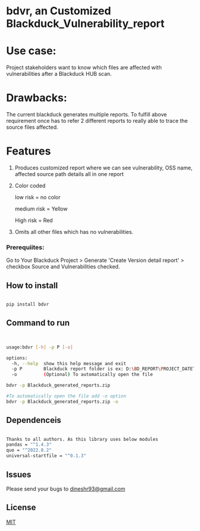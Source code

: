 # bdvr, an Customized Blackduck_Vulnerability_report

# Use case:

Project stakeholders want to know which files are affected with vulnerabilities after a Blackduck HUB scan.

# Drawbacks:

The current blackduck generates multiple reports. To fulfill above requirement once has to refer 2 different reports to really able to trace the source files affected.

# Features

1. Produces customized report where we can see vulnerability, OSS name, affected source path details all in one report
2. Color coded

   low risk = no color

   medium risk = Yellow

   High risk = Red

3. Omits all other files which has no vulnerabilities.

### Prerequiites:

Go to Your Blackduck Project > Generate 'Create Version detail report' > checkbox Source and Vulnerabilities checked.

## How to install

```sh

pip install bdvr
```

## Command to run

```sh


usage:bdvr [-h] -p P [-o]

options:
  -h, --help  show this help message and exit
  -p P        Blackduck report folder is ex: D:\BD_REPORT\PROJECT_DATETIMESTAMP.zip
  -o          (Optional) To automatically open the file

bdvr -p Blackduck_generated_reports.zip

#To automatically open the file add -o option
bdvr -p Blackduck_generated_reports.zip -o

```

## Dependenceis

```sh

Thanks to all authors. As this library uses below modules
pandas = "^1.4.3"
quo = "^2022.8.2"
universal-startfile = "^0.1.3"

```

## Issues

Please send your bugs to dineshr93@gmail.com

## License

[MIT](LICENSE)
